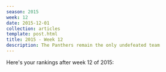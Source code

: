 ```yaml
---
season: 2015
week: 12
date: 2015-12-01
collection: articles
template: post.html
title: 2015 - Week 12
description: The Panthers remain the only undefeated team
---
```


Here's your rankings after week 12 of 2015:

